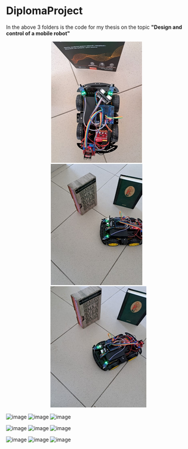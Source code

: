 # DiplomaProject

In the above 3 folders is the code for my thesis on the topic **"Design and control of a mobile robot"**

<p align="center">
  <img src="images/Picture1.jpg" style="height: 330px; margin-right: 10px;">
  <img src="images/Picture2.jpg" style="height: 330px; margin-right: 10px;">
  <img src="images/Picture3.jpg" style="height: 330px;">
</p>



![image](https://github.com/user-attachments/assets/8999f914-cb3d-4f68-bca2-20ae10c6b251) ![image](https://github.com/user-attachments/assets/2f101850-ea25-4a3a-9831-288edc417284) ![image](https://github.com/user-attachments/assets/da19a6e0-cf41-402c-9521-0368de9d999e)



![image](https://github.com/user-attachments/assets/a6057877-e670-4d46-8c7c-6e3e23ff30f7) ![image](https://github.com/user-attachments/assets/1784c9b8-01b1-4c08-8f22-1892b5f08bc5) ![image](https://github.com/user-attachments/assets/d5ab2fcc-c092-4c5e-87f0-6a87ad18fab3)


![image](https://github.com/user-attachments/assets/5193295b-f5fe-45ed-8d6c-17e0f3303cd5)  ![image](https://github.com/user-attachments/assets/c4329c5f-395f-4b50-bf7a-09442e6b784f) ![image](https://github.com/user-attachments/assets/0141a5a0-db13-451d-9aa3-419f7a200a56)
